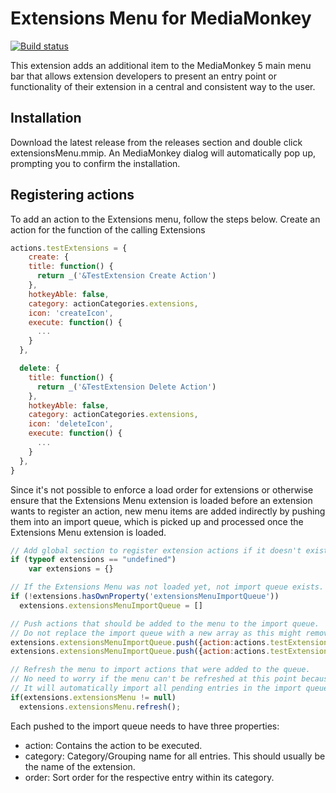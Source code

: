 # Extensions Menu for MediaMonkey
[![Build status](https://dev.azure.com/mmuffins/github/_apis/build/status/MediaMonkey.ExtensionsMenu)](https://dev.azure.com/mmuffins/github/_build/latest?definitionId=79)

This extension adds an additional item to the MediaMonkey 5 main menu bar that allows extension developers to present an entry point or functionality of their extension in a central and consistent way to the user.

## Installation
Download the latest release from the releases section and double click extensionsMenu.mmip. An MediaMonkey dialog will automatically pop up, prompting you to confirm the installation.

## Registering actions
To add an action to the Extensions menu, follow the steps below.
Create an action for the function of the calling Extensions
```javascript
actions.testExtensions = {
	create: {
    title: function() {
      return _('&TestExtension Create Action')
    },
    hotkeyAble: false,
    category: actionCategories.extensions,
    icon: 'createIcon',
    execute: function() {
      ...
    }
  },

  delete: {
    title: function() {
      return _('&TestExtension Delete Action')
    },
    hotkeyAble: false,
    category: actionCategories.extensions,
    icon: 'deleteIcon',
    execute: function() {
      ...
    }
  },
}
```
Since it's not possible to enforce a load order for extensions or otherwise ensure that the Extensions Menu extension is loaded before an extension wants to register an action, new menu items are added indirectly by pushing them into an import queue, which is picked up and processed once the Extensions Menu extension is loaded.

```javascript
// Add global section to register extension actions if it doesn't exist yet
if (typeof extensions == "undefined") 
	var extensions = {}

// If the Extensions Menu was not loaded yet, not import queue exists. 
if (!extensions.hasOwnProperty('extensionsMenuImportQueue')) 
  extensions.extensionsMenuImportQueue = []

// Push actions that should be added to the menu to the import queue.
// Do not replace the import queue with a new array as this might remove already queued actions from other extensions
extensions.extensionsMenuImportQueue.push({action:actions.testExtension.create, order: 10, category:'TestExtension'})
extensions.extensionsMenuImportQueue.push({action:actions.testExtension.delete, order: 20, category:'TestExtension'})

// Refresh the menu to import actions that were added to the queue.
// No need to worry if the menu can't be refreshed at this point because it's not loaded yet.
// It will automatically import all pending entries in the import queue as soon as its  loaded.
if(extensions.extensionsMenu != null)
  extensions.extensionsMenu.refresh();
```

Each pushed to the import queue needs to have three properties:
* action: Contains the action to be executed.
* category: Category/Grouping name for all entries. This should usually be the name of the extension.
* order: Sort order for the respective entry within its category.